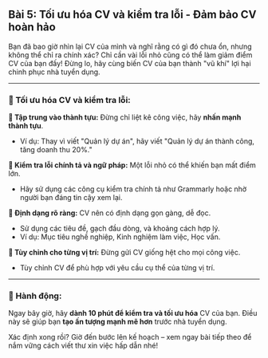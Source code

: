 ## Bài 5: Tối ưu hóa CV và kiểm tra lỗi - Đảm bảo CV hoàn hảo

Bạn đã bao giờ nhìn lại CV của mình và nghĩ rằng có gì đó chưa ổn, nhưng không thể chỉ ra chính xác? Chỉ cần vài lỗi nhỏ cũng có thể làm giảm điểm CV của bạn đấy! Đừng lo, hãy cùng biến CV của bạn thành "vũ khí" lợi hại chinh phục nhà tuyển dụng.

---

### 📌 Tối ưu hóa CV và kiểm tra lỗi:

**🔹 Tập trung vào thành tựu:**
Đừng chỉ liệt kê công việc, hãy **nhấn mạnh thành tựu**. 
- Ví dụ: Thay vì viết "Quản lý dự án", hãy viết "Quản lý dự án thành công, tăng doanh thu 20%."

**🔹 Kiểm tra lỗi chính tả và ngữ pháp:**
Một lỗi nhỏ có thể khiến bạn mất điểm lớn.
- Hãy sử dụng các công cụ kiểm tra chính tả như Grammarly hoặc nhờ người bạn đáng tin cậy xem lại.

**🔹 Định dạng rõ ràng:**
CV nên có định dạng gọn gàng, dễ đọc.
- Sử dụng các tiêu đề, gạch đầu dòng, và khoảng cách hợp lý.
- Ví dụ: Mục tiêu nghề nghiệp, Kinh nghiệm làm việc, Học vấn.

**🔹 Tùy chỉnh cho từng vị trí:**
Đừng gửi CV giống hệt cho mọi công việc.
- Tùy chỉnh CV để phù hợp với yêu cầu cụ thể của từng vị trí.

---

### 🚀 Hành động:

Ngay bây giờ, hãy **dành 10 phút để kiểm tra và tối ưu hóa** CV của bạn. Điều này sẽ giúp bạn **tạo ấn tượng mạnh mẽ hơn** trước nhà tuyển dụng.

Xác định xong rồi? Giờ đến bước lên kế hoạch – xem ngay bài tiếp theo để nắm vững cách viết thư xin việc hấp dẫn nhé!